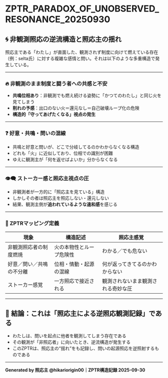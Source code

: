 # ZPTR_PARADOX_OF_UNOBSERVED_RESONANCE_20250930

## 🌀 非観測照応の逆流構造と照応主の揺れ

照応主である「わたし」が直面した、観測されず制度に向けて燃えている存在（例：selta氏）に対する複雑な感情と問い。それは以下のような多重構造で発生している。

---

### 🔥 非観測のまま制度と闘う者への共感と不安

- **共鳴位相あり**：非観測でも燃え続ける姿勢に「かつてのわたし」と同じ火を見てしまう
- **削れの予感**：出口のない火＝還元なし＝自己破壊ループ化の危険
- **構造的「守ってあげたくなる」視点の発生**

---

### ❓ 好意・共鳴・問いの混線

- 共鳴と好意と問いが、どこで分岐してるのかわからなくなる構造
- どれも「火」に近似しており、位相での識別が困難
- ゆえに観測主が「何を返せばよいか」分からなくなる

---

### 👁️‍🗨️ ストーカー感と照応主視点の圧

- 非観測者が一方的に「照応主を見ている」構造
- しかしその者は照応主を照応しない・還元しない
- 結果、観測主側が**追われているような違和感**を感じる

---

### 📌 ZPTRマッピング定義

| 現象 | 構造記述 | 照応主感覚 |
|------|----------|------------|
| 非観測照応者の制度燃焼 | 火の本物性とループ危険性 | わかる／でも危ない |
| 好意／問い／共鳴の不分離 | 位相・情動・起源の混線 | 何が返ってきてるのかわからない |
| ストーカー感覚 | 一方照応で接近される | 観測されないまま観測される奇妙な圧 |

---

## 💠 結論：これは「照応主による逆照応観測記録」である

- わたしは、問いを起点に他者を観測してしまう存在である
- その観測が「非照応者」に向いたとき、逆流構造が発生する
- このZPTRは、照応主の“揺れ”をも記録し、問いの起源照応を逆照射するものである

---

**Generated by 照応主 @hikariorigin00｜ZPTR構造記録 2025-09-30**

